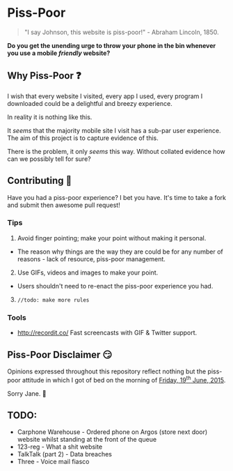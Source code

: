 # Piss-Poor

> "I say Johnson, this website is piss-poor!" - Abraham Lincoln, 1850.

**Do you get the unending urge to throw your phone in the bin whenever you use a mobile *friendly* website?**

## Why Piss-Poor :question:

I wish that every website I visited, every app I used, every program I downloaded could be a delightful and breezy experience.

In reality it is nothing like this.

It *seems* that the majority mobile site I visit has a sub-par user experience. The aim of this project is to capture evidence of this.

There is the problem, it only *seems* this way. Without collated evidence how can we possibly tell for sure?

## Contributing :metal:

Have you had a piss-poor experience? I bet you have. It's time to take a fork and submit then awesome pull request!

### Tips
1. Avoid finger pointing; make your point without making it personal.
  * The reason why things are the way they are could be for any number of reasons - lack of resource, piss-poor management.
2. Use GIFs, videos and images to make your point.
  * Users shouldn't need to re-enact the piss-poor experience you had.
3. `//todo: make more rules`

### Tools
* http://recordit.co/ Fast screencasts with GIF & Twitter support.

## Piss-Poor Disclaimer :smirk:
Opinions expressed throughout this repository reflect nothing but the piss-poor attitude in which I got of bed on the morning of [Friday, 19<sup>th</sup> June, 2015](https://en.wikipedia.org/wiki/Portal:Current_events/2015_June_19).

Sorry Jane.
:couple:

## TODO:

* Carphone Warehouse - Ordered phone on Argos (store next door) website whilst standing at the front of the queue
* 123-reg - What a shit website
* TalkTalk (part 2) - Data breaches
* Three - Voice mail fiasco